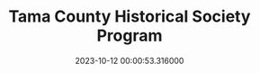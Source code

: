 ---
date: 2023-10-12 00:00:53.316000
dateRange: Oct 11
draft: false
expiryDate: 2023-10-13
mpaaRating: Not Rated
oneSheet: /img/2023-10-tchs-buckingham-larch-helm-copy.jpg
performanceList:
  performance: []
runningTime: 60
shortTitle: Tama County Historical Society
showType: Meeting
studioInfo:
  studio: Not Specified
  studioFee: 0
  studioPercentage: 0
title: Tama County Historical Society Program
---